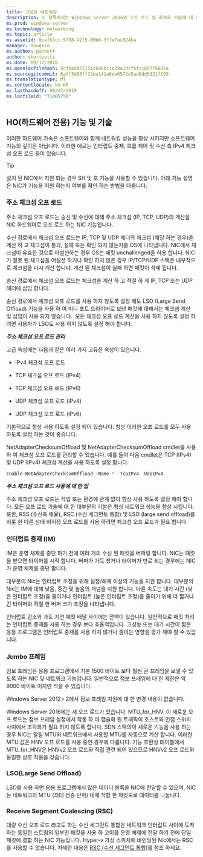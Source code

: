 ```yaml
---
title: 고성능 네트워킹
description: 이 항목에서는 Windows Server 2016의 오프 로드 및 최적화 기술에 대 한 개요를 제공 하며, 이러한 기술에 대 한 추가 지침에 대 한 링크를 제공 합니다.
ms.prod: windows-server
ms.technology: networking
ms.topic: article
ms.assetid: 0cafb1cc-5798-42f5-89b6-3ffe7ac024ba
manager: dougkim
ms.author: pashort
author: shortpatti
ms.date: 09/12/2018
ms.openlocfilehash: 5cf6a5057151c696bc1c29a1dcf6fc18c776605a
ms.sourcegitcommit: 6aff3d88ff22ea141a6ea6572a5ad8dd6321f199
ms.translationtype: MT
ms.contentlocale: ko-KR
ms.lasthandoff: 09/27/2019
ms.locfileid: "71405750"
---
```

## <a name="hardware-only-ho-features-and-technologies"></a>HO(하드웨어 전용) 기능 및 기술

이러한 하드웨어 가속은 소프트웨어와 함께 네트워킹 성능을 향상 시키지만 소프트웨어 기능의 깊이은 아닙니다. 이러한 예로는 인터럽트 중재, 흐름 제어 및 수신 측 IPv4 체크섬 오프 로드 등이 있습니다.

>[!TIP]
>설치 된 NIC에서 지원 되는 경우 SH 및 호 기능을 사용할 수 있습니다. 아래 기능 설명은 NIC가 기능을 지원 하는지 여부를 확인 하는 방법을 다룹니다.

### <a name="address-checksum-offload"></a>주소 체크섬 오프 로드

주소 체크섬 오프 로드는 송신 및 수신에 대해 주소 체크섬 (IP, TCP, UDP)의 계산을 NIC 하드웨어로 오프 로드 하는 NIC 기능입니다.

수신 경로에서 체크섬 오프 로드는 IP, TCP 및 UDP 헤더의 체크섬 (해당 하는 경우)을 계산 하 고 체크섬이 통과, 실패 또는 확인 되지 않는지를 OS에 나타냅니다. NIC에서 체크섬이 유효한 것으로 어설션하는 경우 OS는 패킷 unchallenged을 허용 합니다. NIC가 잘못 된 체크섬을 어설션 하거나 확인 하지 않은 경우 IP/TCP/UDP 스택은 내부적으로 체크섬을 다시 계산 합니다. 계산 된 체크섬이 실패 하면 패킷이 삭제 됩니다.

송신 경로에서 체크섬 오프 로드는 체크섬을 계산 하 고 적절 하 게 IP, TCP 또는 UDP 헤더에 삽입 합니다.

송신 경로에서 체크섬 오프 로드를 사용 하지 않도록 설정 해도 LSO (Large Send Offload) 기능을 사용 하 여 미니 포트 드라이버로 보낸 패킷에 대해서는 체크섬 계산 및 삽입이 사용 되지 않습니다.  모든 체크섬 오프 로드 계산을 사용 하지 않도록 설정 하려면 사용자가 LSO도 사용 하지 않도록 설정 해야 합니다.

_**주소 체크섬 오프 로드 관리**_

고급 속성에는 다음과 같은 여러 가지 고유한 속성이 있습니다.

-   IPv4 체크섬 오프 로드

-   TCP 체크섬 오프 로드 (IPv4)

-   TCP 체크섬 오프 로드 (IPv6)

-   UDP 체크섬 오프 로드 (IPv4)

-   UDP 체크섬 오프 로드 (IPv6)

기본적으로 항상 사용 하도록 설정 되어 있습니다. 항상 이러한 오프 로드를 모두 사용 하도록 설정 하는 것이 좋습니다.

NetAdapterChecksumOffload 및 NetAdapterChecksumOffload cmdlet을 사용 하 여 체크섬 오프 로드를 관리할 수 있습니다. 예를 들어 다음 cmdlet은 TCP (IPv4) 및 UDP (IPv4) 체크섬 계산을 사용 하도록 설정 합니다.

```PowerShell
Enable-NetAdapterChecksumOffload –Name * -TcpIPv4 -UdpIPv4
```

_**주소 체크섬 오프 로드 사용에 대 한 팁**_

주소 체크섬 오프 로드는 작업 또는 환경에 관계 없이 항상 사용 하도록 설정 해야 합니다. 모든 오프 로드 기술에 대 한 대부분의 기본은 항상 네트워크 성능을 향상 시킵니다. 또한, RSS (수신측 배율), RSC (수신 세그먼트 통합) 및 LSO (large send offload)를 비롯 한 다른 상태 비저장 오프 로드를 사용 하려면 체크섬 오프 로드가 필요 합니다.

### <a name="interrupt-moderation-im"></a>인터럽트 중재 (IM)

IM은 운영 체제를 중단 하기 전에 여러 개의 수신 된 패킷을 버퍼링 합니다. NIC는 패킷을 받으면 타이머를 시작 합니다. 버퍼가 가득 찼거나 타이머가 만료 되는 경우에는 NIC가 운영 체제를 중단 합니다. 

대부분의 Nic는 인터럽트 조정을 위해 설정/해제 이상의 기능을 지원 합니다. 대부분의 Nic는 IM에 대해 낮음, 중간 및 높음의 개념을 지원 합니다. 다른 속도는 대기 시간 (낮은 인터럽트 조정)을 줄이거나 인터럽트 (높은 인터럽트 조정)를 줄이기 위해 더 짧거나 긴 타이머와 적절 한 버퍼 크기 조정을 나타냅니다.

인터럽트 감소와 과도 지연 패킷 배달 사이에는 잔액이 있습니다. 일반적으로 패킷 처리는 인터럽트 중재를 사용 하는 경우 보다 효율적입니다. 고성능 또는 대기 시간이 짧은 응용 프로그램은 인터럽트 중재를 사용 하지 않거나 줄이는 영향을 평가 해야 할 수 있습니다.

### <a name="jumbo-frames"></a>Jumbo 프레임

점보 프레임은 응용 프로그램에서 기본 1500 바이트 보다 훨씬 큰 프레임을 보낼 수 있도록 하는 NIC 및 네트워크 기능입니다. 일반적으로 점보 프레임에 대 한 제한은 약 9000 바이트 이지만 작을 수 있습니다.

Windows Server 2012 r 2에서 점보 프레임 지원에 대 한 변경 내용이 없습니다.

Windows Server 2016에는 새 오프 로드가 있습니다. MTU_for_HNV. 이 새로운 오프 로드는 점보 프레임 설정에서 작동 하 여 캡슐화 된 트래픽이 호스트와 인접 스위치 사이에서 조각화가 필요 하지 않도록 합니다. SDN 스택의이 새로운 기능을 사용 하는 경우 NIC는 알릴 MTU와 네트워크에서 사용할 MTU를 자동으로 계산 합니다. 이러한 MTU 값은 HNV 오프 로드를 사용 중인 경우에 다릅니다. 기능 호환성 테이블에서 MTU_for_HNV은 HNVv2 오프 로드와 직접 관련 되어 있으므로 HNVv2 오프 로드와 동일한 상호 작용을 갖습니다.

### <a name="large-send-offload-lso"></a>LSO(Large Send Offload)

LSO를 사용 하면 응용 프로그램에서 많은 데이터 블록을 NIC에 전달할 수 있으며, NIC는 네트워크의 MTU (최대 전송 단위) 내에 적합 한 패킷으로 데이터를 나눕니다.

### <a name="receive-segment-coalescing-rsc"></a>Receive Segment Coalescing (RSC)

대량 수신 오프 로드 라고도 하는 수신 세그먼트 통합은 네트워크 인터럽트 사이에 도착 하는 동일한 스트림의 일부인 패킷을 사용 하 고이를 운영 체제에 전달 하기 전에 단일 패킷에 결합 하는 NIC 기능입니다. Hyper-v 가상 스위치에 바인딩된 Nic에서는 RSC를 사용할 수 없습니다. 자세한 내용은 [RSC (수신 세그먼트 통합)](https://docs.microsoft.com/windows-server/networking/technologies/hpn/rsc-in-the-vswitch)를 참조 하세요.